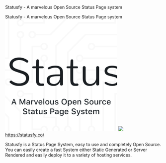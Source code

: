 Statusfy - A marvelous Open Source Status Page system

Statusfy - A marvelous Open Source Status Page system
![](../_resources/6b1b4be2c4286c7da7506037cf941a74.png)
![](../_resources/3e5b26a1b0ae52ce9df1cd00ff5cf67a.png)https://statusfy.co/

Statusfy is a Status Page System, easy to use and completely Open Source. You can easily create a fast System either Static Generated or Server Rendered and easily deploy it to a variety of hosting services.